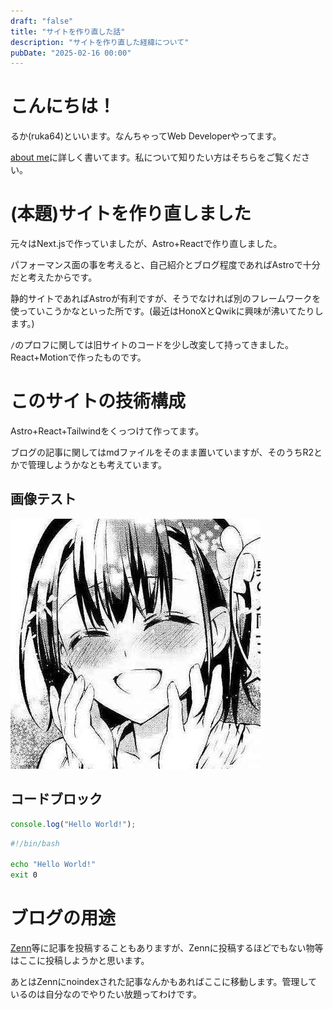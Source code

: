```yaml
---
draft: "false"
title: "サイトを作り直した話"
description: "サイトを作り直した経緯について"
pubDate: "2025-02-16 00:00"
---
```


# こんにちは！

るか(ruka64)といいます。なんちゃってWeb Developerやってます。

[about me](/about)に詳しく書いてます。私について知りたい方はそちらをご覧ください。

# (本題)サイトを作り直しました

元々はNext.jsで作っていましたが、Astro+Reactで作り直しました。

パフォーマンス面の事を考えると、自己紹介とブログ程度であればAstroで十分だと考えたからです。

静的サイトであればAstroが有利ですが、そうでなければ別のフレームワークを使っていこうかなといった所です。(最近はHonoXとQwikに興味が沸いてたりします。)

`/`のプロフに関しては旧サイトのコードを少し改変して持ってきました。React+Motionで作ったものです。

# このサイトの技術構成

Astro+React+Tailwindをくっつけて作ってます。

ブログの記事に関してはmdファイルをそのまま置いていますが、そのうちR2とかで管理しようかなとも考えています。

## 画像テスト

![icon](/src/content/blog/images/icon.jpg)

## コードブロック

```js
console.log("Hello World!");
```

```sh
#!/bin/bash

echo "Hello World!"
exit 0
```

# ブログの用途

[Zenn](https://zenn.dev/r64)等に記事を投稿することもありますが、Zennに投稿するほどでもない物等はここに投稿しようかと思います。

あとはZennにnoindexされた記事なんかもあればここに移動します。管理しているのは自分なのでやりたい放題ってわけです。
